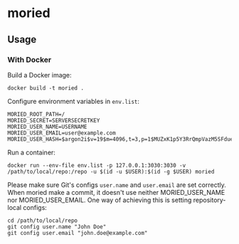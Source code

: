 # moried

## Usage

### With Docker

Build a Docker image:
```shell
docker build -t moried .
```

Configure environment variables in `env.list`:
```
MORIED_ROOT_PATH=/
MORIED_SECRET=SERVERSECRETKEY
MORIED_USER_NAME=USERNAME
MORIED_USER_EMAIL=user@example.com
MORIED_USER_HASH=$argon2i$v=19$m=4096,t=3,p=1$MUZxK1p5Y3RrQmpVazM5SFduelZCakxhV0dqSXJEMy8$XcE1aipcYOUd7gIxh8f2+RRLQmlNT96cLyguIZqE128
```

Run a container:
```shell
docker run --env-file env.list -p 127.0.0.1:3030:3030 -v /path/to/local/repo:/repo -u $(id -u $USER):$(id -g $USER) moried
```

Please make sure Git's configs `user.name` and `user.email` are set correctly.
When moried make a commit, it doesn't use neither MORIED_USER_NAME nor MORIED_USER_EMAIL.
One way of achieving this is setting repository-local configs:
```
cd /path/to/local/repo
git config user.name "John Doe"
git config user.email "john.doe@example.com"
```

